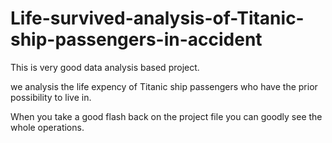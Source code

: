 # Life-survived-analysis-of-Titanic-ship-passengers-in-accident

This is very good data analysis based project.

we analysis the life expency of Titanic ship passengers who have the prior possibility to live in.

When you take a good flash back on the project file you can goodly see the whole operations.
